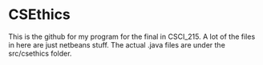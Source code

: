 # CSEthics


This is the github for my program for the final in CSCI_215. A lot of the files in here are just netbeans stuff.
The actual .java files are under the src/csethics folder.


